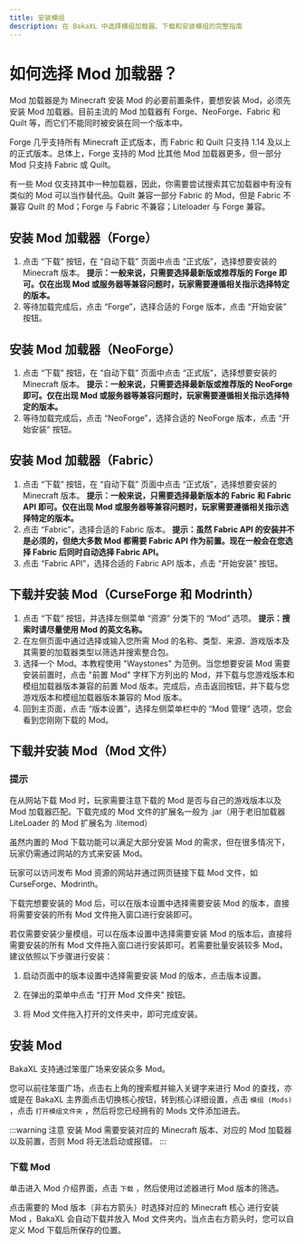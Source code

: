 ```yaml
---
title: 安装模组
description: 在 BakaXL 中选择模组加载器、下载和安装模组的完整指南
---
```


# 如何选择 Mod 加载器？

Mod 加载器是为 Minecraft 安装 Mod 的必要前置条件，要想安装 Mod，必须先安装 Mod 加载器。目前主流的 Mod 加载器有 Forge、NeoForge、Fabric 和 Quilt 等，而它们不能同时被安装在同一个版本中。

Forge 几乎支持所有 Minecraft 正式版本，而 Fabric 和 Quilt 只支持 1.14 及以上的正式版本。总体上，Forge 支持的 Mod 比其他 Mod 加载器更多，但一部分 Mod 只支持 Fabric 或 Quilt。

有一些 Mod 仅支持其中一种加载器，因此，你需要尝试搜索其它加载器中有没有类似的 Mod 可以当作替代品。Quilt 兼容一部分 Fabric 的 Mod，但是 Fabric 不兼容 Quilt 的 Mod；Forge 与 Fabric 不兼容；Liteloader 与 Forge 兼容。

## 安装 Mod 加载器（Forge）

1. 点击 “下载” 按钮，在 “自动下载” 页面中点击 “正式版”，选择想要安装的 Minecraft 版本。
**提示：一般来说，只需要选择最新版或推荐版的 Forge 即可。仅在出现 Mod 或服务器等兼容问题时，玩家需要遵循相关指示选择特定的版本。**
2. 等待加载完成后，点击 “Forge”，选择合适的 Forge 版本，点击 “开始安装” 按钮。

## 安装 Mod 加载器（NeoForge）

1. 点击 “下载” 按钮，在 “自动下载” 页面中点击 “正式版”，选择想要安装的 Minecraft 版本。
**提示：一般来说，只需要选择最新版或推荐版的 NeoForge 即可。仅在出现 Mod 或服务器等兼容问题时，玩家需要遵循相关指示选择特定的版本。**
2. 等待加载完成后，点击 “NeoForge”，选择合适的 NeoForge 版本，点击 “开始安装” 按钮。

## 安装 Mod 加载器（Fabric）

1. 点击 “下载” 按钮，在 “自动下载” 页面中点击 “正式版”，选择想要安装的 Minecraft 版本。
**提示：一般来说，只需要选择最新版本的 Fabric 和 Fabric API 即可。仅在出现 Mod 或服务器等兼容问题时，玩家需要遵循相关指示选择特定的版本。**
2. 点击 “Fabric”，选择合适的 Fabric 版本。
**提示：虽然 Fabric API 的安装并不是必须的，但绝大多数 Mod 都需要 Fabric API 作为前置。现在一般会在您选择 Fabric 后同时自动选择 Fabric API。**
3. 点击 “Fabric API”，选择合适的 Fabric API 版本，点击 “开始安装” 按钮。

## 下载并安装 Mod（CurseForge 和 Modrinth）

1. 点击 “下载” 按钮，并选择左侧菜单 “资源” 分类下的 “Mod” 选项。
**提示：搜索时请尽量使用 Mod 的英文名称。**
2. 在左侧页面中通过选择或输入您所需 Mod 的名称、类型、来源、游戏版本及其需要的加载器类型以筛选并搜索整合包。
3. 选择一个 Mod。本教程使用 "Waystones" 为范例。当您想要安装 Mod 需要安装前置时，点击 "前置 Mod" 字样下方列出的 Mod，并下载与您游戏版本和模组加载器版本兼容的前置 Mod 版本。完成后，点击返回按钮，并下载与您游戏版本和模组加载器版本兼容的 Mod 版本。
4. 回到主页面，点击 “版本设置”，选择左侧菜单栏中的 “Mod 管理” 选项，您会看到您刚刚下载的 Mod。

## 下载并安装 Mod（Mod 文件）

### 提示

在从网站下载 Mod 时，玩家需要注意下载的 Mod 是否与自己的游戏版本以及 Mod 加载器匹配。下载完成的 Mod 文件的扩展名一般为 .jar（用于老旧加载器 LiteLoader 的 Mod 扩展名为 .litemod）

虽然内置的 Mod 下载功能可以满足大部分安装 Mod 的需求，但在很多情况下，玩家仍需通过网站的方式来安装 Mod。

玩家可以访问发布 Mod 资源的网站并通过网页链接下载 Mod 文件，如 CurseForge、Modrinth。

下载完想要安装的 Mod 后，可以在版本设置中选择需要安装 Mod 的版本，直接将需要安装的所有 Mod 文件拖入窗口进行安装即可。

若仅需要安装少量模组，可以在版本设置中选择需要安装 Mod 的版本后，直接将需要安装的所有 Mod 文件拖入窗口进行安装即可。若需要批量安装较多 Mod，建议依照以下步骤进行安装：

1. 启动页面中的版本设置中选择需要安装 Mod 的版本，点击版本设置。

2. 在弹出的菜单中点击 “打开 Mod 文件夹” 按钮。

3. 将 Mod 文件拖入打开的文件夹中，即可完成安装。


## 安装 Mod

BakaXL 支持通过笨蛋广场来安装众多 Mod。 

您可以前往笨蛋广场，点击右上角的搜索框并输入关键字来进行 Mod 的查找，亦或是在 BakaXL 主界面点击切换核心按钮，转到核心详细设置，点击 `模组 (Mods)` ，点击 `打开模组文件夹` ，然后将您已经拥有的 Mods 文件添加进去。

:::warning 注意
 安装 Mod 需要安装对应的 Minecraft 版本、对应的 Mod 加载器以及前置，否则 Mod 将无法启动或报错。
:::

### 下载 Mod

单击进入 Mod 介绍界面，点击 `下载` ，然后使用过滤器进行 Mod 版本的筛选。

点击需要的 Mod 版本（非右方箭头）时选择对应的 Minecraft 核心 进行安装 Mod ，BakaXL 会自动下载并放入 Mod 文件夹内，当点击右方箭头时，您可以自定义 Mod 下载后所保存的位置。
